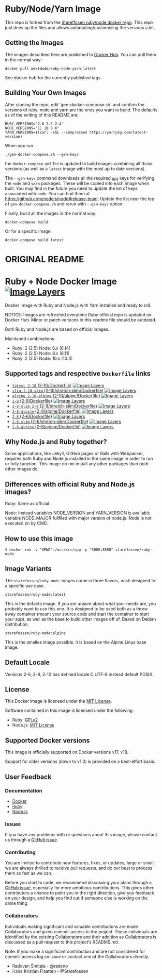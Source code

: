 # Ruby/Node/Yarn Image

This repo is forked from the [Stareffosen ruby/node docker repo](https://github.com/Starefossen/docker-ruby-node).
This repo just dries up the files and allows automating/customizing the versions a bit.

## Getting the Images

The images described here are published to [Docker Hub](https://hub.docker/com/nextdude/ruby-node-yarn). You can
pull them in the normal way:

```
docker pull nextdude/ruby-node-yarn:latest
```

See docker hub for the currently published tags.

## Building Your Own Images

After cloning the repo, edit 'gen-docker-compose.sh' and confirm the versions of ruby, node and yarn
are the ones you want to build. The defaults as of the writing of this README are:

```
RUBY_VERSIONS="2.6 2.5 2.4"
NODE_VERSIONS="11 10 8 6"
YARN_VERSIONS=$(curl -sSL --compressed https://yarnpkg.com/latest-version)
```

When you run

```
./gen-docker-compose.sh --gen-keys
```

the `docker-compose.yml` file is updated to build images combining all those versions
(as well as a `latest` image with the most up to date versions).

The `--gen-keys` command downloads all the required `gpg` keys for verifying the `node` and `yarn` packages. These will
be copied into each image when built. You may find in the future you need to update the list of keys associated with
`node`. You can find them at https://github.com/nodejs/node#release-team. Update the list near the top of `gen-docker-compose.sh`
and rerun with `--gen-keys` option.

Finally, build all the images in the normal way:

```
docker-compose build
```

Or for a specific image:

```
docker-compose build latest
```

# ORIGINAL README

# Ruby + Node Docker Image [![Image Layers](https://images.microbadger.com/badges/image/starefossen/ruby-node:alpine.svg)](https://microbadger.com/#/images/starefossen/ruby-node:alpine)

Docker image with Ruby and Node.js with Yarn installed and ready to roll.

NOTICE: Images are refreshed everytime Ruby official repo is updated on Docker Hub. Minor or patch versions in this readme file should be outdated.

Both Ruby and Node.js are based on official images.

Maintaned combinations:

- Ruby: 2 (2.5) Node: 6.x (6.14)
- Ruby: 2 (2.5) Node: 8.x (8.11)
- Ruby: 2 (2.5) Node: 10.x (10.4)

## Supported tags and respective `Dockerfile` links

- [`latest`, `2-10` (2-10/Dockerfile)](https://github.com/Starefossen/docker-ruby-node/blob/master/2-10/stretch/Dockerfile) [![Image Layers](https://images.microbadger.com/badges/image/starefossen/ruby-node:2-10.svg)](https://microbadger.com/#/images/starefossen/ruby-node:2-10)
- [`slim`, `2-10-slim` (2-10/stretch-slim/Dockerfile)](https://github.com/Starefossen/docker-ruby-node/blob/master/2-10/stretch-slim/Dockerfile) [![Image Layers](https://images.microbadger.com/badges/image/starefossen/ruby-node:2-10-slim.svg)](https://microbadger.com/#/images/starefossen/ruby-node:slim)
- [`alpine`, `2-10-alpine` (2-10/alpine/Dockerfile)](https://github.com/Starefossen/docker-ruby-node/blob/master/2-10/alpine/Dockerfile) [![Image Layers](https://images.microbadger.com/badges/image/starefossen/ruby-node:2-10-alpine.svg)](https://microbadger.com/#/images/starefossen/ruby-node:2-10-alpine)
- [`2-8` (2-8/Dockerfile)](https://github.com/Starefossen/docker-ruby-node/blob/master/2-8/stretch/Dockerfile) [![Image Layers](https://images.microbadger.com/badges/image/starefossen/ruby-node:2-8.svg)](https://microbadger.com/#/images/starefossen/ruby-node:2-8)
- [`2-8-slim`, `2-8` (2-8/stretch-slim/Dockerfile)](https://github.com/Starefossen/docker-ruby-node/blob/master/2-8/stretch-slim/Dockerfile) [![Image Layers](https://images.microbadger.com/badges/image/starefossen/ruby-node:2-8-slim.svg)](https://microbadger.com/#/images/starefossen/ruby-node:2-8-slim)
- [`2-8-alpine` (2-8/alpine/Dockerfile)](https://github.com/Starefossen/docker-ruby-node/blob/master/2-8/alpine/Dockerfile) [![Image Layers](https://images.microbadger.com/badges/image/starefossen/ruby-node:2-8-alpine.svg)](https://microbadger.com/#/images/starefossen/ruby-node:2-8-alpine)
- [`2-6` (2-6/Dockerfile)](https://github.com/Starefossen/docker-ruby-node/blob/master/2-6/stretch/Dockerfile) [![Image Layers](https://images.microbadger.com/badges/image/starefossen/ruby-node:2-6.svg)](https://microbadger.com/#/images/starefossen/ruby-node:2-6)
- [`2-6-slim` (2-6/stretch-slim/Dockerfile)](https://github.com/Starefossen/docker-ruby-node/blob/master/2-6/stretch-slim/Dockerfile) [![Image Layers](https://images.microbadger.com/badges/image/starefossen/ruby-node:2-6-slim.svg)](https://microbadger.com/#/images/starefossen/ruby-node:2-6-slim)
- [`2-6-alpine` (2-6/alpine/Dockerfile)](https://github.com/Starefossen/docker-ruby-node/blob/master/2-6/alpine/Dockerfile) [![Image Layers](https://images.microbadger.com/badges/image/starefossen/ruby-node:2-6-alpine.svg)](https://microbadger.com/#/images/starefossen/ruby-node:2-6-alpine)

## Why Node.js and Ruby together?

Some applications, like Jekyll, GitHub pages or Rails with Webpacker, requires both Ruby and Node.js
installed in the same image in order to run or fully function. This image do not install any other packages than both other images do.

## Differences with official Ruby and Node.js images?

Ruby: Same as official.

Node: Instead variables NODE_VERSION and YARN_VERSION is available variable NODE_MAJOR fullfiled with major version of node.js. Node is not executed on by CMD.

## How to use this image

```
$ docker run -v "$PWD":/usr/src/app -p "8080:8080" starefossen/ruby-node
```

## Image Variants

The `starefossen/ruby-node` images come in three flavors, each designed for a
specific use case.

`starefossen/ruby-node:latest`

This is the defacto image. If you are unsure about what your needs are, you
probably want to use this one. It is designed to be used both as a throw away container (mount your source code and start the container to start your app), as well as the base to build other images off of.
Based on Debian distribution.

`starefossen/ruby-node:alpine`

This is the smalles image possible. It is based on the Alpine Linux base image.

## Default Locale

Versions 2-6, 2-8, 2-10 has defined locale C.UTF-8 instead default POSIX.

## License

This Docker image is licensed under the [MIT License](https://github.com/Starefossen/docker-ruby-node/blob/master/LICENSE).

Software contained in this image is licensed under the following:

- Ruby: [GPLv2](https://github.com/ruby/ruby/blob/trunk/GPL)
- Node.js: [MIT License](https://github.com/nodejs/node/blob/master/LICENSE)

## Supported Docker versions

This image is officially supported on Docker versions v17, v18.

Support for older versions (down to v1.0) is provided on a best-effort basis.

## User Feedback

### Documentation

- [Docker](http://docs.docker.com)
- [Ruby](https://www.ruby-lang.org/en/)
- [Node.js](https://nodejs.org/en/)

### Issues

If you have any problems with or questions about this image, please contact us
through a [GitHub issue](https://github.com/Starefossen/docker-ruby-node/issues).

### Contributing

You are invited to contribute new features, fixes, or updates, large or small;
we are always thrilled to receive pull requests, and do our best to process them
as fast as we can.

Before you start to code, we recommend discussing your plans through a [GitHub
issue](https://github.com/Starefossen/docker-ruby-node/issues), especially for
more ambitious contributions. This gives other contributors a chance to point
you in the right direction, give you feedback on your design, and help you find
out if someone else is working on the same thing.

### Collaborators

Individuals making significant and valuable contributions are made Collaborators
and given commit-access to the project. These individuals are identified by the
existing Collaborators and their addition as Collaborators is discussed as a
pull request to this project's README.md.

Note: If you make a significant contribution and are not considered for
commit-access log an issue or contact one of the Collaborators directly.

- Radovan Šmitala - @radeno
- Hans Kristian Flaatten - @Starefossen
